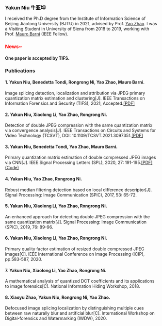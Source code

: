 

### <font color=black>Yakun Niu 牛亚坤</font>

I received the Ph.D degree from the Institute of Information Science of Beijing Jiaotong University (BJTU) in 2021, advised by Prof. [Yao Zhao](http://mepro.bjtu.edu.cn/zhaoyao/index.htm). 
I was a Visiting Student in University of Siena from 2018 to 2019, working with Prof. [Mauro Barni](http://clem.dii.unisi.it/~vipp/mbarni.html) (IEEE Fellow).



### <font color=red>News~</font>
#### One paper is accepted by TIFS.
### Publications

#### 1. Yakun Niu, Benedetta Tondi, Rongrong Ni, Yao Zhao, Mauro Barni. 
Image splicing detection, localization and attribution via JPEG primary quantization matrix estimation and clustering[J]. IEEE Transactions on
Information Forensics and Security (TIFS), 2021, Accepted.[[PDF]](https://ieeexplore.ieee.org/document/9622213/)
#### 2. Yakun Niu, Xiaolong Li, Yao Zhao, Rongrong Ni. 
Detection of double JPEG compression with the same quantization matrix via convergence analysis[J]. IEEE Transactions on Circuits and Systems for Video Technology (TCSVT),
DOI: 10.1109/TCSVT.2021.3097351.[[PDF]](https://ieeexplore.ieee.org/document/9486879)
#### 3. Yakun Niu, Benedetta Tondi, Yao Zhao, Mauro Barni. 
Primary quantization matrix estimation of double
compressed JPEG images via CNN[J]. IEEE Signal Processing Letters (SPL), 2020, 27: 191-195.[[PDF]](https://ieeexplore.ieee.org/document/8945385)[(Code)](https://github.com/andreacos/CnnJpegPrimaryQuantizationEstimation)
#### 4. Yakun Niu, Yao Zhao, Rongrong Ni. 
Robust median filtering detection based on local difference descriptor[J]. Signal
Processing: Image Communication (SPIC), 2017, 53: 65-72. 
#### 5. Yakun Niu, Xiaolong Li, Yao Zhao, Rongrong Ni. 
An enhanced approach for detecting double JPEG compression with the
same quantization matrix[J]. Signal Processing: Image Communication (SPIC), 2019, 76: 89-96. 
#### 6. Yakun Niu, Xiaolong Li, Yao Zhao, Rongrong Ni. 
Primary quality factor estimation of resized double compressed JPEG
images[C]. IEEE International Conference on Image Processing (ICIP), pp.583-587, 2020.
#### 7. Yakun Niu, Xiaolong Li, Yao Zhao, Rongrong Ni. 
A mathematical analysis of quantized DCT coefficients and its applications
to image forensics[C]. National Information Hiding Workshop, 2018.

#### 8. Xiaoyu Zhao, Yakun Niu, Rongrong Ni, Yao Zhao. 
Defocused image splicing localization by distinguishing multiple cues
between raw naturally blur and artificial blur[C]. International Workshop on Digital-forensics and
Watermarking (IWDW), 2020.
